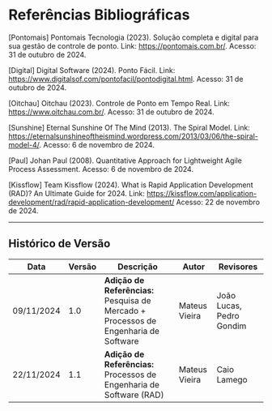 # Referências Bibliográficas

[Pontomais] Pontomais Tecnologia (2023). Solução completa e digital para sua gestão de controle de ponto. Link: <https://pontomais.com.br/>. Acesso: 31 de outubro de 2024.

[Digital] Digital Software (2024). Ponto Fácil. Link: <https://www.digitalsof.com/pontofacil/pontodigital.html>. Acesso: 31 de outubro de 2024.

[Oitchau] Oitchau (2023). Controle de Ponto em Tempo Real. Link: <https://www.oitchau.com.br/>. Acesso: 31 de outubro de 2024.

[Sunshine] Eternal Sunshine Of The Mind (2013). The Spiral Model. Link: <https://eternalsunshineoftheismind.wordpress.com/2013/03/06/the-spiral-model-4/>. Acesso: 6 de novembro de 2024.

[Paul] Johan Paul (2008). Quantitative Approach for Lightweight Agile Process Assessment. Acesso: 6 de novembro de 2024.

[Kissflow] Team Kissflow (2024). What is Rapid Application Development (RAD)? An Ultimate Guide for 2024. Link: <https://kissflow.com/application-development/rad/rapid-application-development/> Acesso: 22 de novembro de 2024.

---

## Histórico de Versão

Data       | Versão | Descrição                                                                                       | Autor         | Revisores
---------- | ------ | ----------------------------------------------------------------------------------------------- | ------------- | -----------------------
09/11/2024 | 1.0    | **Adição de Referências:** Pesquisa de Mercado + Processos de Engenharia de Software | Mateus Vieira | João Lucas, Pedro Gondim
22/11/2024 | 1.1    | **Adição de Referências:** Processos de Engenharia de Software (RAD) | Mateus Vieira | Caio Lamego
